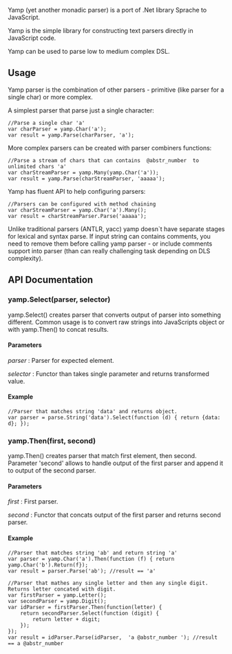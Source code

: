 Yamp (yet another monadic parser) is a port of .Net library Sprache to JavaScript.

Yamp is the simple library for constructing text parsers directly in JavaScript code.

Yamp can be used to parse low to medium complex DSL.

## Usage

Yamp parser is the combination of other parsers - primitive (like parser for a single char) or more complex.

A simplest parser that parse just a single character:
    
    
    //Parse a single char 'a'
    var charParser = yamp.Char('a');
    var result = yamp.Parse(charParser, 'a');
    

More complex parsers can be created with parser combiners functions:
    
    
    //Parse a stream of chars that can contains  @abstr_number  to unlimited chars 'a'
    var charStreamParser = yamp.Many(yamp.Char('a'));
    var result = yamp.Parse(charStreamParser, 'aaaaa');
    

Yamp has fluent API to help configuring parsers:
    
    
    //Parsers can be configured with method chaining
    var charStreamParser = yamp.Char('a').Many();
    var result = charStreamParser.Parse('aaaaa');
    

Unlike traditional parsers (ANTLR, yacc) yamp doesn`t have separate stages for lexical and syntax parse. If input string can contains comments, you need to remove them before calling yamp parser - or include comments support into parser (than can really challenging task depending on DLS complexity).

## API Documentation

### yamp.Select(parser, selector)

yamp.Select() creates parser that converts output of parser into something different. Common usage is to convert raw strings into JavaScripts object or with yamp.Then() to concat results.

#### Parameters

_parser_ : Parser for expected element.

_selector_ : Functor than takes single parameter and returns transformed value.

#### Example
    
    
    //Parser that matches string 'data' and returns object.
    var parser = parse.String('data').Select(function (d) { return {data: d}; });
    

### yamp.Then(first, second)

yamp.Then() creates parser that match first element, then second. Parameter 'second' allows to handle output of the first parser and append it to output of the second parser.

#### Parameters

_first_ : First parser.

_second_ : Functor that concats output of the first parser and returns second parser.

#### Example
    
    
    //Parser that matches string 'ab' and return string 'a'
    var parser = yamp.Char('a').Then(function (f) { return yamp.Char('b').Return(f});
    var result = parser.Parse('ab'); //result == 'a'
    
    //Parser that mathes any single letter and then any single digit. Returns letter concated with digit.
    var firstParser = yamp.Letter();
    var secondParser = yamp.Digit();
    var idParser = firstParser.Then(function(letter) {
        return secondParser.Select(function (digit) {
            return letter + digit;
        });
    });
    var result = idParser.Parse(idParser,  'a @abstr_number '); //result == a @abstr_number
    
